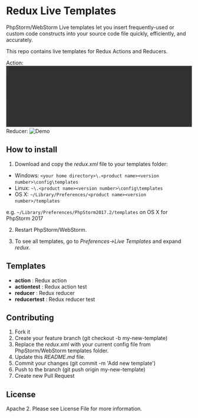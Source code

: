 # Redux Live Templates
PhpStorm/WebStorm Live templates let you insert frequently-used or custom code constructs into your source code file quickly, efficiently, and accurately.

This repo contains live templates for Redux Actions and Reducers.

Action:
![Demo](img/action.gif "Action live templates demo")
Reducer:
![Demo](img/reducer.gif "Reducer live templates demo")

## How to install
1) Download and copy the *redux.xml* file to your templates folder:

* Windows: `<your home directory>\.<product name><version number>\config\templates`
* Linux: `~\.<product name><version number>\config\templates`
* OS X: `~/Library/Preferences/<product name><version number>/templates`

e.g. `~/Library/Preferences/PhpStorm2017.2/templates` on OS X for PhpStorm 2017

2) Restart PhpStorm/WebStorm.

3) To see all templates, go to *Preferences->Live Templates* and expand *redux*.

## Templates
* **action** : Redux action
* **actiontest** : Redux action test
* **reducer** : Redux reducer
* **reducertest** : Redux reducer test


## Contributing
1. Fork it
2. Create your feature branch (git checkout -b my-new-template)
3. Replace the *redux.xml* with your current config file from PhpStorm/WebStorm templates folder.
4. Update this *README.md* file.
5. Commit your changes (git commit -m 'Add new template')
6. Push to the branch (git push origin my-new-template)
7. Create new Pull Request


## License
Apache 2. Please see License File for more information.    
